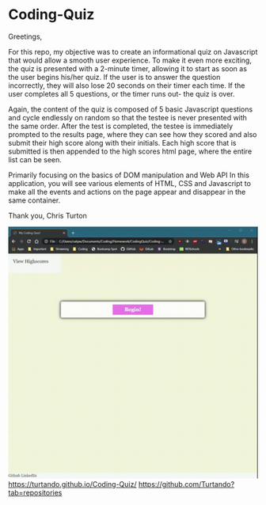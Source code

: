 # Coding-Quiz

Greetings, 

For this repo, my objective was to create an informational quiz on Javascript that would allow a smooth user experience.
To make it even more exciting, the quiz is presented with a 2-minute timer, allowing it to start as soon as the user begins his/her quiz. 
If the user is to answer the question incorrectly, they will also lose 20 seconds on their timer each time. If the user completes all 5 questions, or the timer runs out- the quiz is over. 

Again, the content of the quiz is composed of 5 basic Javascript questions and cycle endlessly on random so that the testee is never presented with the same order. After the test is completed, the testee is immediately prompted to the results page, where they can see how they scored and also submit their high score along with their initials. Each high score that is submitted is then appended to the high scores html page, where the entire list can be seen. 

Primarily focusing on the basics of DOM manipulation and Web API In this application, you will see various elements of HTML, CSS and Javascript to make all the events and actions on the page appear and disappear in the same container. 

Thank you,
Chris Turton

![](./Assets/mycodingquiz.gif)
https://turtando.github.io/Coding-Quiz/
https://github.com/Turtando?tab=repositories